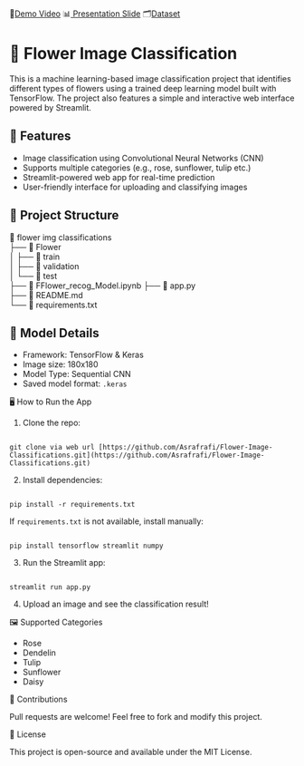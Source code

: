 🎥[Demo Video](https://drive.google.com/file/d/1f7DOoUNWSXQAsTQljSB36yrX1eFnTjRz/view?usp=sharing)
📊[ Presentation Slide](https://docs.google.com/presentation/d/1hKsSgHReS3galrQ4ICIlZLZm96gi2r0b-KV3_Z5Oeeg/edit?usp=sharing)
🗂️[Dataset](https://drive.google.com/file/d/1SiYhPOTfo5EFAzaUT1Jdf5G9j93UX0rX/view?usp=sharing)

# 🥦 Flower Image Classification

This is a machine learning-based image classification project that identifies different types of flowers using a trained deep learning model built with TensorFlow. The project also features a simple and interactive web interface powered by Streamlit.

## 🚀 Features

- Image classification using Convolutional Neural Networks (CNN)
- Supports multiple categories (e.g., rose, sunflower, tulip etc.)
- Streamlit-powered web app for real-time prediction
- User-friendly interface for uploading and classifying images

## 📁 Project Structure

📂 flower img classifications  
├── 📁 Flower  
│   ├── 📁 train  
│   ├── 📁 validation  
│   └── 📁 test  
├── 📄 FFlower_recog_Model.ipynb 
├── 📄 app.py  
├── 📄 README.md  
└── 📄 requirements.txt


## 🧠 Model Details

- Framework: TensorFlow & Keras
- Image size: 180x180
- Model Type: Sequential CNN
- Saved model format: `.keras`


🖥️ How to Run the App

1. Clone the repo:

```

git clone via web url [https://github.com/Asrafrafi/Flower-Image-Classifications.git](https://github.com/Asrafrafi/Flower-Image-Classifications.git)

```

2. Install dependencies:

```

pip install -r requirements.txt

```

If `requirements.txt` is not available, install manually:

```

pip install tensorflow streamlit numpy

```

3. Run the Streamlit app:

```

streamlit run app.py

```

4. Upload an image and see the classification result!

🖼️ Supported Categories

- Rose  
- Dendelin  
- Tulip  
- Sunflower  
- Daisy  

🤝 Contributions

Pull requests are welcome! Feel free to fork and modify this project.

📜 License

This project is open-source and available under the MIT License.
